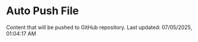 # Auto Push File

Content that will be pushed to GitHub repository.
Last updated: 07/05/2025, 01:04:17 AM